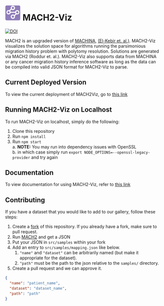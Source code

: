 <!-- markdownlint-disable MD033 -->
<!-- markdownlint-disable MD045 -->

# <img src="public/favicon.ico" height="50"></img> MACH2-Viz

[![DOI](https://zenodo.org/badge/598809507.svg)](https://zenodo.org/doi/10.5281/zenodo.10162326)

MACH2 is an upgraded version of [MACHINA](https://github.com/raphael-group/machina), [(El-Kebir et. al.)](https://www.nature.com/articles/s41588-018-0106-z). MACH2-Viz visualizes the solution space for algorithms running the parsimonious migration history problem with polytomy resolution. Solutions are generated via MACH2 (Roddur et. al.). MACH2-Viz also supports data from MACHINA or any cancer migration history inference software as long as the data can be compiled into valid JSON format for MACH2-Viz to parse.

## Current Deployed Version

To view the current deployment of MACH2Viz, go to [this link](https://elkebir-group.github.io/mach2-viz/#/)

## Running MACH2-Viz on Localhost

To run MACH2-Viz on localhost, simply do the following:  

1. Clone this repository
2. Run `npm install`
3. Run `npm start`  
  a. **NOTE:** You may run into dependency issues with OpenSSL  
  b. in which case simply run `export NODE_OPTIONS=--openssl-legacy-provider` and try again

## Documentation

To view documentation for using MACH2-Viz, refer to [this link](docs/documentation.md)

## Contributing

If you have a dataset that you would like to add to our gallery, follow these steps:

1. Create a [fork](https://github.com/elkebir-group/MACH2/fork) of this repository. If you already have a fork, make sure to pull request.
2. Run [MACH2](https://github.com/elkebir-group/MACH2) and get a JSON
3. Put your JSON in `src/samples` within your fork
4. Add an entry to `src/samples/mapping.json` like below.
   1. `"name"` and `"dataset"` can be arbitrarily named (but make it appropriate for the dataset).
   2. `"path"` must be the path to the json relative to the `samples/` directory.
5. Create a pull request and we can approve it.

```json
{
  "name": "patient_name",
  "dataset": "dataset_name",
  "path": "path"
}
```
